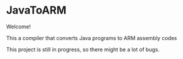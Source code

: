 # JavaToARM
Welcome!

This a compiler that converts Java programs to ARM assembly codes

This project is still in progress, so there might be a lot of bugs.
